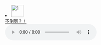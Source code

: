 <li>
<a href="https://zzz392.github.io/zzz/1.html">
<img alt="1" src="https://p1.ssl.qhimgs1.com/sdr/400__/t016fe23f8ee7eb2d01.jpg" width="40px" height="40px">
<div>不倒啊？！</div>
</a>
</li>
<audio controls>
      <source
        src="https://github.com/Zzz392/zzz/blob/46ba8cb46498bd99090d98264bddbcb172e04da7/%E5%BC%A0%E6%9D%B0%20-%20%E8%BF%99%2C%E5%B0%B1%E6%98%AF%E7%88%B1.mp3"
        type="audio/mpeg"
      />

